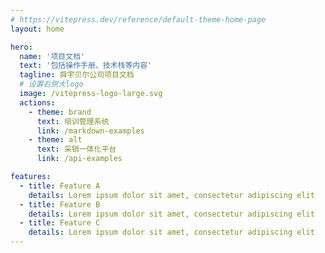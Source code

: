 ```yaml
---
# https://vitepress.dev/reference/default-theme-home-page
layout: home

hero:
  name: '项目文档'
  text: '包括操作手册、技术栈等内容'
  tagline: 舜宇贝尔公司项目文档
  # 设置右侧大logo
  image: /vitepress-logo-large.svg
  actions:
    - theme: brand
      text: 培训管理系统
      link: /markdown-examples
    - theme: alt
      text: 采销一体化平台
      link: /api-examples

features:
  - title: Feature A
    details: Lorem ipsum dolor sit amet, consectetur adipiscing elit
  - title: Feature B
    details: Lorem ipsum dolor sit amet, consectetur adipiscing elit
  - title: Feature C
    details: Lorem ipsum dolor sit amet, consectetur adipiscing elit
---
```


<Test />
